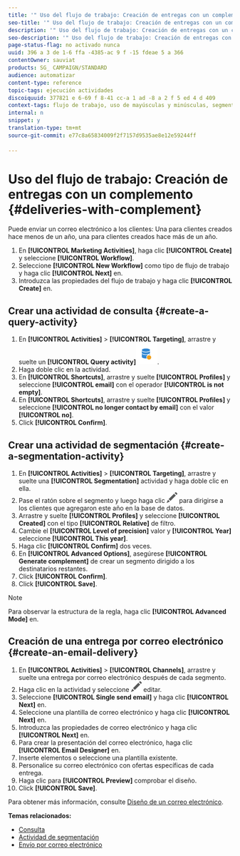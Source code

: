 ```yaml
---
title: '" Uso del flujo de trabajo: Creación de entregas con un complemento "'
seo-title: '" Uso del flujo de trabajo: Creación de entregas con un complemento "'
description: '" Uso del flujo de trabajo: Creación de entregas con un complemento "'
seo-description: '" Uso del flujo de trabajo: Creación de entregas con un complemento "'
page-status-flag: no activado nunca
uuid: 396 a 3 de 1-6 ffa -4385-ac 9 f -15 fdeae 5 a 366
contentOwner: sauviat
products: SG_ CAMPAIGN/STANDARD
audience: automatizar
content-type: reference
topic-tags: ejecución actividades
discoiquuid: 377821 e 6-69 f 8-41 cc-a 1 ad -8 a 2 f 5 ed 4 d 409
context-tags: flujo de trabajo, uso de mayúsculas y minúsculas, segmentación
internal: n
snippet: y
translation-type: tm+mt
source-git-commit: e77c8a65834009f2f7157d9535ae8e12e59244ff

---
```



# Uso del flujo de trabajo: Creación de entregas con un complemento {#deliveries-with-complement}

Puede enviar un correo electrónico a los clientes: Una para clientes creados hace menos de un año, una para clientes creados hace más de un año.

1. En **[!UICONTROL Marketing Activities]**, haga clic **[!UICONTROL Create]** y seleccione **[!UICONTROL Workflow]**.
1. Seleccione **[!UICONTROL New Workflow]** como tipo de flujo de trabajo y haga clic **[!UICONTROL Next]** en.
1. Introduzca las propiedades del flujo de trabajo y haga clic **[!UICONTROL Create]** en.

## Crear una actividad de consulta {#create-a-query-activity}

1. En **[!UICONTROL Activities]** &gt; **[!UICONTROL Targeting]**, arrastre y suelte un **[!UICONTROL Query activity]**![](assets/query.png).
1. Haga doble clic en la actividad.
1. En **[!UICONTROL Shortcuts]**, arrastre y suelte **[!UICONTROL Profiles]** y seleccione **[!UICONTROL email]** con el operador **[!UICONTROL is not empty]**.
1. En **[!UICONTROL Shortcuts]**, arrastre y suelte **[!UICONTROL Profiles]** y seleccione **[!UICONTROL no longer contact by email]** con el valor **[!UICONTROL no]**.
1. Click **[!UICONTROL Confirm]**.

## Crear una actividad de segmentación {#create-a-segmentation-activity}

1. En **[!UICONTROL Activities]** &gt; **[!UICONTROL Targeting]**, arrastre y suelte una **[!UICONTROL Segmentation]** actividad y haga doble clic en ella.
1. Pase el ratón sobre el segmento y luego haga clic ![](assets/edit_darkgrey-24px.png) para dirigirse a los clientes que agregaron este año en la base de datos.
1. Arrastre y suelte **[!UICONTROL Profiles]** y seleccione **[!UICONTROL Created]** con el tipo **[!UICONTROL Relative]** de filtro.
1. Cambie el **[!UICONTROL Level of precision]** valor y **[!UICONTROL Year]** seleccione **[!UICONTROL This year]**.
1. Haga clic **[!UICONTROL Confirm]** dos veces.
1. En **[!UICONTROL Advanced Options]**, asegúrese **[!UICONTROL Generate complement]** de crear un segmento dirigido a los destinatarios restantes.
1. Click **[!UICONTROL Confirm]**.
1. Click **[!UICONTROL Save]**.

>[!NOTE]
>
>Para observar la estructura de la regla, haga clic **[!UICONTROL Advanced Mode]** en.

## Creación de una entrega por correo electrónico {#create-an-email-delivery}

1. En **[!UICONTROL Activities]** &gt; **[!UICONTROL Channels]**, arrastre y suelte una entrega por correo electrónico después de cada segmento.
1. Haga clic en la actividad y seleccione ![](assets/edit_darkgrey-24px.png) editar.
1. Seleccione **[!UICONTROL Single send email]** y haga clic **[!UICONTROL Next]** en.
1. Seleccione una plantilla de correo electrónico y haga clic **[!UICONTROL Next]** en.
1. Introduzca las propiedades de correo electrónico y haga clic **[!UICONTROL Next]** en.
1. Para crear la presentación del correo electrónico, haga clic **[!UICONTROL Email Designer]** en.
1. Inserte elementos o seleccione una plantilla existente.
1. Personalice su correo electrónico con ofertas específicas de cada entrega.
1. Haga clic para **[!UICONTROL Preview]** comprobar el diseño.
1. Click **[!UICONTROL Save]**.

Para obtener más información, consulte [Diseño de un correo electrónico](../../designing/using/about-email-content-design.md#designing-an-email-content-from-scratch).

**Temas relacionados:**

* [Consulta](../../automating/using/query.md)
* [Actividad de segmentación](../../automating/using/segmentation.md)
* [Envío por correo electrónico](../../automating/using/email-delivery.md)
